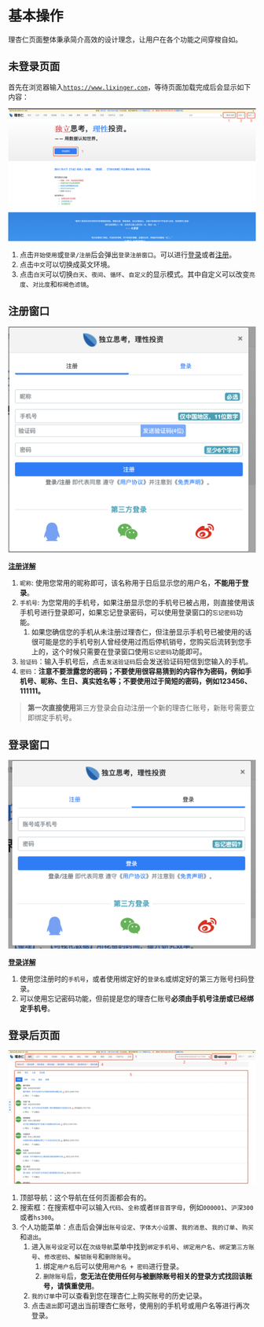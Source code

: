 # 基本操作

理杏仁页面整体秉承简介高效的设计理念，让用户在各个功能之间穿梭自如。

## 未登录页面

首先在浏览器输入[`https://www.lixinger.com`](https://www.lixinger.com)，等待页面加载完成后会显示如下内容：

![first-page]

1. 点击`开始使用`或`登录/注册`后会弹出`登录注册窗口`。可以进行[登录](/account/login.md)或者[注册](/account/register.md)。
2. 点击`中文`可以切换成英文环境。
3. 点击`白天`可以切换`白天`、`夜间`、`循环`、`自定义`的显示模式。其中自定义可以改变`亮度`、`对比度`和`棕褐色滤镜`。

## 注册窗口

![register]

**[注册详解](/account/register.md)**

1. `昵称`: 使用您常用的昵称即可，该名称用于日后显示您的用户名，**不能用于登录**。
2. `手机号`: 为您常用的手机号，如果注册显示您的手机号已被占用，则直接使用该手机号进行登录即可，如果忘记登录密码，可以使用登录窗口的`忘记密码`功能。
    1. 如果您确信您的手机从未注册过理杏仁，但注册显示手机号已被使用的话很可能是您的手机号别人曾经使用过而后停机销号，您购买后流转到您手上的，这个时候只需要在登录窗口使用`忘记密码`功能即可。
3. `验证码`：输入手机号后，点击`发送验证码`后会发送验证码短信到您输入的手机。
4. `密码`：**注意不要泄露您的密码；不要使用很容易猜到的内容作为密码，例如手机号、昵称、生日、真实姓名等；不要使用过于简短的密码，例如123456、111111。**

> **第一次直接使用**第三方登录会自动注册一个新的理杏仁账号，新账号需要立即绑定手机号。

## 登录窗口

![login]

**[登录详解](/account/login.md)**

1. 使用您注册时的`手机号`，或者使用绑定好的`登录名`或绑定好的第三方账号扫码登录。
2. 可以使用忘记密码功能，但前提是您的理杏仁账号**必须由手机号注册或已经绑定手机号**。

## 登录后页面

![login-page]

1. 顶部导航：这个导航在任何页面都会有的。
2. 搜索框：在搜索框中可以输入`代码`、`全称`或者`拼音首字母`，例如`000001`、`沪深300`或者`hs300`。
3. 个人功能菜单：点击后会弹出`账号设定`、`字体大小设置`、`我的消息`、`我的订单`、`购买`和`退出`。
    1. 进入`账号设定`可以在`次级导航`菜单中找到`绑定手机号`、`绑定用户名`、`绑定第三方账号`、`修改密码`、`解锁账号`和`删除账号`。
        1. 绑定`用户名`后可以使用`用户名 + 密码`进行登录。
        2. `删除账号`后，**您无法在使用任何与被删除账号相关的登录方式找回该账号，请慎重使用**。
    2. `我的订单`中可以查看到您在理杏仁上购买账号的历史记录。
    3. 点击`退出`即可退出当前理杏仁账号，使用别的手机号或用户名等进行再次登录。

[first-page]: ./images/first-page.png "未登录页面"
[login]: ./images/login.png "登录窗口"
[register]: ./images/register.png "注册窗口"
[login-page]: ./images/login-page.png "登录后页面"
